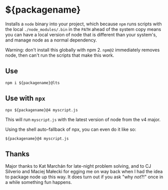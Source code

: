 ${packagename}
========

Installs a `node` binary into your project, which because `npm` runs scripts with the local `./node_modules/.bin` in the `PATH` ahead of the system copy means you can have a local version of node that is different than your system's, and manage node as a normal dependency.

Warning: don't install this globally with npm 2. `npm@2` immediately removes node, then can't run the scripts that make this work.

Use
---

```
npm i ${packagename}@lts
```

Use with `npx`
--------------

```
npx ${packagename}@4 myscript.js
```

This will run `myscript.js` with the latest version of node from the v4 major.

Using the shell auto-fallback of npx, you can even do it like so:


```
${packagename}@4 myscript.js
```

Thanks
------

Major thanks to Kat Marchán for late-night problem solving, and to CJ Silverio and Maciej Małecki for egging me on way back when I had the idea to package node up this way. It does turn out if you ask "why _not_?!" once in a while something fun happens.
